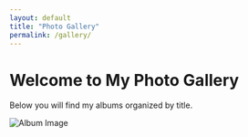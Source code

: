 ```yaml
---
layout: default
title: "Photo Gallery"
permalink: /gallery/
---
```


# Welcome to My Photo Gallery

Below you will find my albums organized by title.

![Album Image](./images/album-image.jpg)
